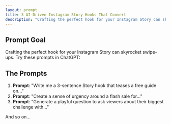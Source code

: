 ```yaml
---
layout: prompt
title: 3 AI-Driven Instagram Story Hooks That Convert
description: "Crafting the perfect hook for your Instagram Story can skyrocket swipe-ups. Try these prompts in ChatGPT:"
---
```


## Prompt Goal

Crafting the perfect hook for your Instagram Story can skyrocket swipe-ups. Try these prompts in ChatGPT:

## The Prompts

1. **Prompt**: "Write me a 3-sentence Story hook that teases a free guide on..."
2. **Prompt**: "Create a sense of urgency around a flash sale for..."
3. **Prompt**: "Generate a playful question to ask viewers about their biggest challenge with..."

And so on...
